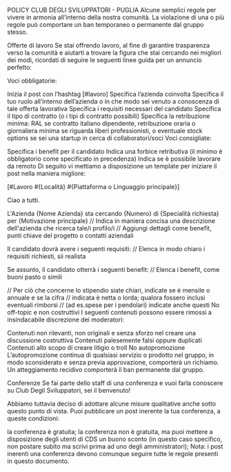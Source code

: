POLICY CLUB DEGLI SVILUPPATORI - PUGLIA
Alcune semplici regole per vivere in armonia all’interno della nostra comunità. La violazione di una o più regole può comportare un ban temporaneo o permanente dal gruppo stesso.

Offerte di lavoro
Se stai offrendo lavoro, al fine di garantire trasparenza verso la comunità e aiutarti a trovare la figura che stai cercando nei migliori dei modi, ricordati di seguire le seguenti linee guida per un annuncio perfetto:

Voci obbligatorie:

Inizia il post con l’hashtag [#lavoro]
Specifica l’azienda coinvolta
Specifica il tuo ruolo all’interno dell’azienda o in che modo sei venuto a conoscenza di tale offerta lavorativa
Specifica i requisiti necessari del candidato
Specifica il tipo di contratto (o i tipi di contratto possibili)
Specifica la retribuzione minima: RAL se contratto italiano dipendente, retribuzione oraria o giornaliera minima se riguarda liberi professionisti, o eventuale stock options se sei una startup in cerca di collaboratori/soci
Voci consigliate:

Specifica i benefit per il candidato
Indica una forbice retributiva (il minimo è obbligatorio come specificato in precedenza)
Indica se è possibile lavorare da remoto
Di seguito vi mettiamo a disposizione un template per iniziare il post nella maniera migliore:

[#Lavoro #{Località} #{Piattaforma o Linguaggio principale}]

Ciao a tutti.

L'Azienda {Nome Azienda} sta cercando {Numero} di {Specialità richiesta} per {Motivazione principale}
// Indica in maniera concisa una descrizione dell'azienda che ricerca tale/i profilo/i
// Aggiungi dettagli come benefit, punti chiave del progetto o contatti aziendali

Il candidato dovrà avere i seguenti requisiti:
// Elenca in modo chiaro i requisiti richiesti, sii realista

Se assunto, il candidato otterrà i seguenti benefit:
// Elenca i benefit, come buoni pasto o simili

// Per ciò che concerne lo stipendio siate chiari, indicate se è mensile o annuale e se la cifra
// indicata è netta o lorda; qualora fossero inclusi eventuali rimborsi
// (ad es.spese per i pendolari) indicate anche questi
No off-topic e non costruttivi
I seguenti contenuti possono essere rimossi a insindacabile discrezione dei moderatori:

Contenuti non rilevanti, non originali e senza sforzo nel creare una discussione costruttiva
Contenuti palesemente falsi oppure duplicati
Contenuti allo scopo di creare litigio o troll
No autopromozione
L’autopromozione continua di qualsiasi servizio o prodotto nel gruppo, in modo sconsiderato e senza previa approvazione, comporterà un richiamo. Un atteggiamento recidivo comporterà il ban permanente dal gruppo.

Conferenze
Se fai parte dello staff di una conferenza e vuoi farla conoscere su Club Degli Sviluppatori, sei il benvenuto!

Abbiamo tuttavia deciso di adottare alcune misure qualitative anche sotto questo punto di vista. Puoi pubblicare un post inerente la tua conferenza, a queste condizioni:

la conferenza è gratuita;
la conferenza non è gratuita, ma puoi mettere a disposizione degli utenti di CDS un buono sconto (in questo caso specifico, non postare subito ma scrivi prima ad uno degli amministratori);
Nota: i post inerenti una conferenza devono comunque seguire tutte le regole presenti in questo documento.
